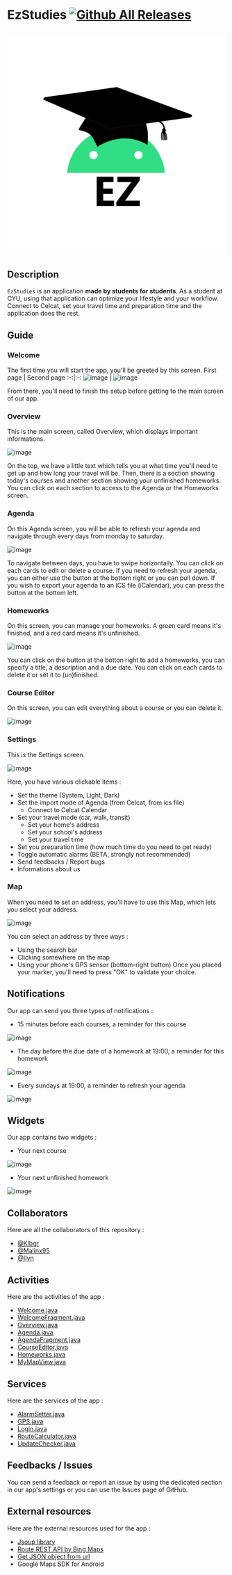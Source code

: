 # EzStudies [![Github All Releases](https://img.shields.io/github/downloads/Klbgr/EzStudies/latest/total.svg)](https://github.com/Klbgr/EzStudies/releases/latest)

![logo](./app/src/main/res/drawable/logo.png)
------
## Description

`EzStudies` is an application **made by students for students**. As a student at CYU, using that application can optimize your lifestyle and your workflow. Connect to Celcat, set your travel time and preparation time and the application does the rest.

## Guide

### Welcome

The first time you will start the app, you'll be greeted by this screen.
First page | Second page
:-:|:-:
![image](https://user-images.githubusercontent.com/43754408/150011406-273ac930-2279-47c8-8fe0-540f679bc267.png) | ![image](https://user-images.githubusercontent.com/43754408/150011424-b4153aea-52ad-4d9a-8b43-78662c22289c.png)

From there, you'll need to finish the setup before getting to the main screen of our app.

### Overview

This is the main screen, called Overview, which displays important informations.

![image](https://user-images.githubusercontent.com/43754408/150016616-0622a96b-346b-42e1-bc68-8089c67275b6.png)

On the top, we have a little text which tells you at what time you'll need to get up and how long your travel will be.
Then, there is a section showing today's courses and another section showing your unfinished homeworks.
You can click on each section to access to the Agenda or the Homeworks screen.

### Agenda

On this Agenda screen, you will be able to refresh your agenda and navigate through every days from monday to saturday.

![image](https://user-images.githubusercontent.com/43754408/150015996-3b5890ac-0c15-4867-803f-a4de3e4adc85.png)

To navigate between days, you have to swipe horizontally.
You can click on each cards to edit or delete a course.
If you need to refresh your agenda, you can either use the button at the bottom right or you can pull down.
If you wish to export your agenda to an ICS file (iCalendar), you can press the button at the bottom left.

### Homeworks

On this screen, you can manage your homeworks. A green card means it's finished, and a red card means it's unfinished.

![image](https://user-images.githubusercontent.com/43754408/150017086-f190257f-594f-4660-938e-76ca1f964709.png)

You can click on the button at the botton right to add a homeworks, you can specify a title, a description and a due date.
You can click on each cards to delete it or set it to (un)finished.

### Course Editor

On this screen, you can edit everything about a course or you can delete it.

![image](https://user-images.githubusercontent.com/43754408/150020449-7ae1642f-defa-45aa-ba95-2b20cac0abbb.png)

### Settings

This is the Settings screen.

![image](https://user-images.githubusercontent.com/43754408/150014632-a1cfa32f-3b23-4a5d-998b-f04714877496.png)

Here, you have various clickable items :
- Set the theme (System, Light, Dark)
- Set the import mode of Agenda (from Celcat, from ics file)
  - Connect to Celcat Calendar
- Set your travel mode (car, walk, transit)
  - Set your home's address
  - Set your school's address
  - Set your travel time
- Set you preparation time (how much time do you need to get ready)
- Toggle automatic alarms (BETA, strongly not recommended)
- Send feedbacks / Report bugs
- Informations about us

### Map

When you need to set an address, you'll have to use this Map, which lets you select your address.

![image](https://user-images.githubusercontent.com/43754408/150014164-fe089928-0fa4-451e-a49b-eff5d61d54ae.png)

You can select an address by three ways :
- Using the search bar
- Clicking somewhere on the map
- Using your phone's GPS sensor (bottom-right button)
Once you placed your marker, you'll need to press "OK" to validate your choice.

## Notifications

Our app can send you three types of notifications :
- 15 minutes before each courses, a reminder for this course

![image](https://user-images.githubusercontent.com/43754408/150019973-3c59a98e-26f4-476d-98df-edc719ed31ad.png)

- The day before the due date of a homework at 19:00, a reminder for this homework

![image](https://user-images.githubusercontent.com/43754408/150019784-142462a9-e04a-45a2-8686-cdee454f1722.png)

- Every sundays at 19:00, a reminder to refresh your agenda

![image](https://user-images.githubusercontent.com/43754408/150020125-9c275d2c-ff25-4de2-8e97-de5ed91f7ede.png)

## Widgets

Our app contains two widgets :
- Your next course

![image](https://user-images.githubusercontent.com/43754408/150019889-a1de3e16-5e82-4f35-8a2f-88c749fdfaec.png)

- Your next unfinished homework

![image](https://user-images.githubusercontent.com/43754408/150019853-2e5c2c36-460b-4c6a-8e39-89ddfa460dc7.png)

## Collaborators

Here are all the collaborators of this repository :
- [@Klbgr](https://github.com/Klbgr)
- [@Malinx95](https://github.com/Malinx95)
- [@IIyn](https://github.com/IIyn)

## Activities

Here are the activities of the app :

- [Welcome.java](./app/src/main/java/com/ezstudies/app/activities/Agenda.java)
- [WelcomeFragment.java ](./app/src/main/java/com/ezstudies/app/activities/WelcomeFragment.java)
- [Overview.java](./app/src/main/java/com/ezstudies/app/activities/Overview.java)
- [Agenda.java](./app/src/main/java/com/ezstudies/app/activities/Agenda.java)
- [AgendaFragment.java](./app/src/main/java/com/ezstudies/app/activities/AgendaFragment.java)
- [CourseEditor.java](./app/src/main/java/com/ezstudies/app/activities/CourseEditor.java)
- [Homeworks.java ](./app/src/main/java/com/ezstudies/app/activities/Homeworks.java )
- [MyMapView.java](./app/src/main/java/com/ezstudies/app/activities/MyMapView.java)

## Services

Here are the services of the app :
- [AlarmSetter.java](./app/src/main/java/com/ezstudies/app/services/AlarmSetter.java)
- [GPS.java](./app/src/main/java/com/ezstudies/app/services/GPS.java)
- [Login.java](./app/src/main/java/com/ezstudies/app/services/Login.java)
- [RouteCalculator.java](./app/src/main/java/com/ezstudies/app/services/RouteCalculator.java)
- [UpdateChecker.java](./app/src/main/java/com/ezstudies/app/services/UpdateChecker.java)

## Feedbacks / Issues

You can send a feedback or report an issue by using the dedicated section in our app's settings or you can use the Issues page of GitHub.

## External resources

Here are the external resources used for the app :
- [Jsoup library](https://jsoup.org/)
- [Route REST API by Bing Maps](https://docs.microsoft.com/en-us/bingmaps/rest-services/routes/calculate-a-route)
- [Get JSON object from url](https://stackoverflow.com/questions/4308554/simplest-way-to-read-json-from-a-url-in-java)
- Google Maps SDK for Android
